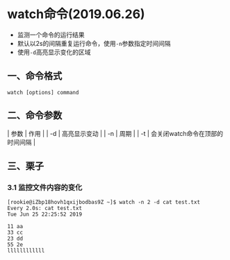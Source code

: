 # watch命令(2019.06.26)

- 监测一个命令的运行结果
- 默认以2s的间隔重复运行命令，使用`-n`参数指定时间间隔
- 使用`-d`高亮显示变化的区域

## 一、命令格式

`watch [options] command`

## 二、命令参数

| 参数 | 作用 |
| -d | 高亮显示变动 |
| -n | 周期 |
| -t | 会关闭watch命令在顶部的时间间隔 |

## 三、栗子

### 3.1 监控文件内容的变化

    [rookie@iZbp18hovh1qxijbodbas9Z ~]$ watch -n 2 -d cat test.txt 
    Every 2.0s: cat test.txt                                                                                               Tue Jun 25 22:25:52 2019
    
    11 aa
    33 cc
    23 dd
    55 2e
    llllllllllll


